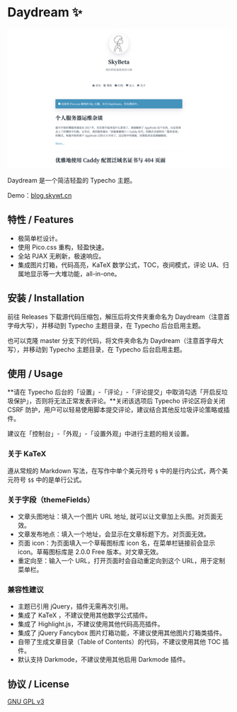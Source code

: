 # Daydream ✨

![screenshot.png](./screenshot.png)

Daydream 是一个简洁轻盈的 Typecho 主题。

Demo：[blog.skywt.cn](https://blog.skywt.cn/)

## 特性 / Features

- 极简单栏设计。
- 使用 Pico.css 重构，轻盈快速。
- 全站 PJAX 无刷新，极速响应。
- 集成图片灯箱，代码高亮，KaTeX 数学公式，TOC，夜间模式，评论 UA、归属地显示等一大堆功能，all-in-one。

## 安装 / Installation

前往 Releases 下载源代码压缩包，解压后将文件夹重命名为 Daydream（注意首字母大写），并移动到 Typecho 主题目录，在 Typecho 后台启用主题。

也可以克隆 master 分支下的代码，将文件夹命名为 Daydream（注意首字母大写），并移动到 Typecho 主题目录，在 Typecho 后台启用主题。

## 使用 / Usage

**请在 Typecho 后台的「设置」-「评论」-「评论提交」中取消勾选「开启反垃圾保护」，否则将无法正常发表评论。**关闭该选项后 Typecho 评论区将会关闭 CSRF 防护，用户可以轻易使用脚本提交评论，建议结合其他反垃圾评论策略或插件。

建议在「控制台」-「外观」-「设置外观」中进行主题的相关设置。

### 关于 KaTeX

遵从常规的 Markdown 写法，在写作中单个美元符号 `$` 中的是行内公式，两个美元符号 `$$` 中的是单行公式。

### 关于字段（themeFields）

- 文章头图地址：填入一个图片 URL 地址, 就可以让文章加上头图。对页面无效。
- 文章发布地点：填入一个地址，会显示在文章标题下方。对页面无效。
- 页面 icon：为页面填入一个草莓图标库 icon 名，在菜单栏链接前会显示 icon。草莓图标库是 2.0.0 Free 版本。对文章无效。
- 重定向至：输入一个 URL，打开页面时会自动重定向到这个 URL，用于定制菜单栏。

### 兼容性建议

- 主题已引用 jQuery，插件无需再次引用。
- 集成了 KaTeX ，不建议使用其他数学公式插件。
- 集成了 Highlight.js，不建议使用其他代码高亮插件。
- 集成了 jQuery Fancybox 图片灯箱功能，不建议使用其他图片灯箱类插件。
- 自带了生成文章目录（Table of Contents）的代码，不建议使用其他 TOC 插件。
- 默认支持 Darkmode，不建议使用其他启用 Darkmode 插件。

## 协议 / License

[GNU GPL v3](https://choosealicense.com/licenses/gpl-3.0/)